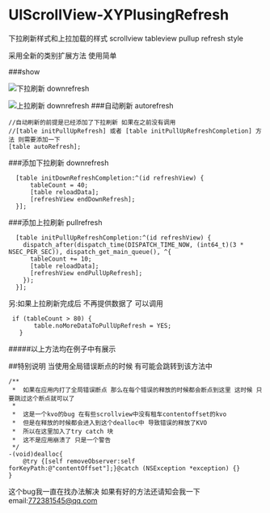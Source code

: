 # UIScrollView-XYPlusingRefresh
下拉刷新样式和上拉加载的样式 scrollview tableview pullup refresh style 

采用全新的类别扩展方法 使用简单

###show

![下拉刷新 downrefresh](https://github.com/levinXiao/UIScrollView-XYPlusingRefresh/blob/master/downrefresh.png)

![上拉刷新 downrefresh](https://github.com/levinXiao/UIScrollView-XYPlusingRefresh/blob/master/pullrefresh.png)
###自动刷新 autorefresh
```
//自动刷新的前提是已经添加了下拉刷新 如果在之前没有调用
//[table initPullUpRefresh] 或者 [table initPullUpRefreshCompletion] 方法 则需要添加一下
[table autoRefresh];

```

###添加下拉刷新 downrefresh

```
  [table initDownRefreshCompletion:^(id refreshView) {
      tableCount = 40;
      [table reloadData];
      [refreshView endDownRefresh];
  }];
```

###添加上拉刷新 pullrefresh

```
  [table initPullUpRefreshCompletion:^(id refreshView) {
    dispatch_after(dispatch_time(DISPATCH_TIME_NOW, (int64_t)(3 * NSEC_PER_SEC)), dispatch_get_main_queue(), ^{
      tableCount += 10;
      [table reloadData];
      [refreshView endPullUpRefresh];
    });
  }];

```
 另:如果上拉刷新完成后 不再提供数据了 可以调用 

 ```
  if (tableCount > 80) {
        table.noMoreDataToPullUpRefresh = YES;
    }
 ```

#####以上方法均在例子中有展示

##特别说明
当使用全局错误断点的时候 有可能会跳转到该方法中 
```
/**
 *  如果在应用内打了全局错误断点 那么在每个错误的释放的时候都会断点到这里 这时候 只要跳过这个断点就可以了
 *
 *  这是一个kvo的bug 在有些scrollview中没有租车contentoffset的kvo 
 *  但是在释放的时候都会进入到这个dealloc中 导致错误的释放了KVO
 *  所以在这里加入了try catch 块
 *  这不是应用崩溃了 只是一个警告
 */
-(void)dealloc{
    @try {[self removeObserver:self forKeyPath:@"contentOffset"];}@catch (NSException *exception) {}
}

```
这个bug我一直在找办法解决
如果有好的方法还请知会我一下
email:772381545@qq.com


